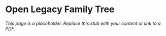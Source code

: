 #    Open Legacy Family Tree

_This page is a placeholder. Replace this stub with your content or link to a PDF._
